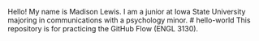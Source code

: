 Hello! My name is Madison Lewis. I am a junior at Iowa State University majoring in communications with a psychology minor. # hello-world
This repository is for practicing the GitHub Flow (ENGL 3130). 
